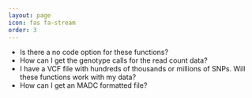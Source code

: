 ```yaml
---
layout: page 
icon: fas fa-stream
order: 3
---
```


- Is there a no code option for these functions?
- How can I get the genotype calls for the read count data?
- I have a VCF file with hundreds of thousands or millions of SNPs. Will these functions work with my data?
- How can I get an MADC formatted file?
